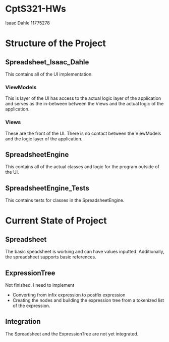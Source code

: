 # CptS321-HWs

Isaac Dahle
11775278

# Structure of the Project

## Spreadsheet_Isaac_Dahle
This contains all of the UI implementation.

### ViewModels
This is layer of the UI has access to the actual logic layer of the application and serves as the in-between between the Views and the actual logic of the application.

### Views
These are the front of the UI. There is no contact between the ViewModels and the logic layer of the application.

## SpreadsheetEngine
This contains all of the actual classes and logic for the program outside of the UI.

## SpreadsheetEngine_Tests
This contains tests for classes in the SpreadsheetEngine.

# Current State of Project
## Spreadsheet
The basic speadsheet is working and can have values inputted. Additionally, the spreadsheet supports basic references.

## ExpressionTree
Not finished. I need to implement
- Converting from infix expression to postfix expression
- Creating the nodes and building the expression tree from a tokenized list of the expression.

## Integration
The Spreadsheet and the ExpressionTree are not yet integrated.